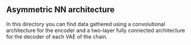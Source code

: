 ## Asymmetric NN architecture

In this directory you can find data gathered using a 
convolutional architecture for the encoder and a two-layer
fully connected architecture for the decoder of each VAE 
of the chain.
